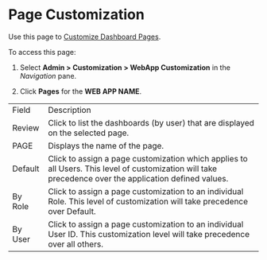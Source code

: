 # Page Customization

<div class="use">

Use this page to [Customize Dashboard
Pages](../../WebApp_Dev/Customize_Dashboard_Pages.htm).

</div>

To access this page:

1.  Select **Admin \> Customization \> WebApp Customization** in the
    *Navigation* pane.

2.  Click **Pages** for the **WEB APP
NAME**.

|         |                                                                                                                                                        |
| ------- | ------------------------------------------------------------------------------------------------------------------------------------------------------ |
| Field   | Description                                                                                                                                            |
| Review  | Click to list the dashboards (by user) that are displayed on the selected page.                                                                        |
| PAGE    | Displays the name of the page.                                                                                                                         |
| Default | Click to assign a page customization which applies to all Users. This level of customization will take precedence over the application defined values. |
| By Role | Click to assign a page customization to an individual Role. This level of customization will take precedence over Default.                             |
| By User | Click to assign a page customization to an individual User ID. This customization level will take precedence over all others.                          |
